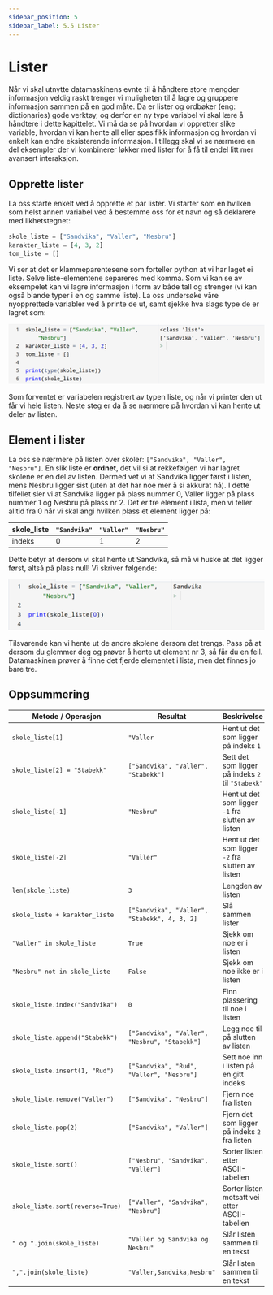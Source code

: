 ```yaml
---
sidebar_position: 5
sidebar_label: 5.5 Lister
---
```


# Lister

Når vi skal utnytte datamaskinens evnte til å håndtere store mengder informasjon veldig raskt trenger vi muligheten til å lagre og gruppere informasjon sammen på en god måte. Da er lister og ordbøker (eng: dictionaries) gode verktøy, og derfor en ny type variabel vi skal lære å håndtere i dette kapittelet. Vi må da se på hvordan vi oppretter slike variable, hvordan vi kan hente all eller spesifikk informasjon og hvordan vi enkelt kan endre eksisterende informasjon. I tillegg skal vi se nærmere en del eksempler der vi kombinerer løkker med lister for å få til endel litt mer avansert interaksjon.

## Opprette lister

La oss starte enkelt ved å opprette et par lister. Vi starter som en hvilken som helst annen variabel ved å bestemme oss for et navn og så deklarere med likhetstegnet:

```python
skole_liste = ["Sandvika", "Valler", "Nesbru"]
karakter_liste = [4, 3, 2]
tom_liste = []
```

Vi ser at det er klammeparentesene som forteller python at vi har laget ei liste. Selve liste-elementene separeres med komma. Som vi kan se av eksempelet kan vi lagre informasjon i form av både tall og strenger (vi kan også blande typer i en og samme liste). La oss undersøke våre nyopprettede variabler ved å printe de ut, samt sjekke hva slags type de er lagret som:

![Bilde: Skrive ut lista](./bilder/liste_output.png)

Som forventet er variabelen registrert av typen liste, og når vi printer den ut får vi hele listen. Neste steg er da å se nærmere på hvordan vi kan hente ut deler av listen. 

## Element i lister

La oss se nærmere på listen over skoler: `["Sandvika", "Valler", "Nesbru"]`. En slik liste er **ordnet**, det vil si at rekkefølgen vi har lagret skolene er en del av listen. Dermed vet vi at Sandvika ligger først i listen, mens Nesbru ligger sist (uten at det har noe mer å si akkurat nå). I dette tilfellet sier vi at Sandvika ligger på plass nummer 0, Valler ligger på plass nummer 1 og Nesbru på plass nr 2. Det er tre element i lista, men vi teller alltid fra 0 når vi skal angi hvilken plass et element ligger på:



| skole_liste | `"Sandvika"` | `"Valler"` | `"Nesbru"` |
| ----------- | ------------ | ---------- | ---------- |
| indeks      | 0            | 1          | 2          |


Dette betyr at dersom vi skal hente ut Sandvika, så må vi huske at det ligger først, altså på plass null! Vi skriver følgende:


![Bilde: Hente ut element på plass 0](./bilder/indeks_output.png)


Tilsvarende kan vi hente ut de andre skolene dersom det trengs. Pass på at dersom du glemmer deg og prøver å hente ut element nr 3, så får du en feil. Datamaskinen prøver å finne det fjerde elementet i lista, men det finnes jo bare tre.



## Oppsummering


| Metode / Operasjon               | Resultat                                      | Beskrivelse                                       |
| -------------------------------- | --------------------------------------------- | ------------------------------------------------- |
| `skole_liste[1]`                 | `"Valler`                                     | Hent ut det som ligger på indeks `1`              |
| `skole_liste[2] = "Stabekk" `    | `["Sandvika", "Valler", "Stabekk"]`           | Sett det som ligger på indeks `2` til `"Stabekk"` |
| `skole_liste[-1]`                | `"Nesbru"`                                    | Hent ut det som ligger `-1` fra slutten av listen |
| `skole_liste[-2]`                | `"Valler"`                                    | Hent ut det som ligger `-2` fra slutten av listen |
| `len(skole_liste)`               | `3`                                           | Lengden av listen                                 |
| `skole_liste + karakter_liste`   | `["Sandvika", "Valler", "Stabekk", 4, 3, 2]`  | Slå sammen lister                                 |
| `"Valler" in skole_liste`        | `True`                                        | Sjekk om noe er i listen                          |
| `"Nesbru" not in skole_liste`    | `False`                                       | Sjekk om noe ikke er i listen                     |
| `skole_liste.index("Sandvika")`  | `0`                                           | Finn plassering til noe i listen                  |
| `skole_liste.append("Stabekk")`  | `["Sandvika", "Valler", "Nesbru", "Stabekk"]` | Legg noe til på slutten av listen                 |
| `skole_liste.insert(1, "Rud")`   | `["Sandvika", "Rud", "Valler", "Nesbru"]`     | Sett noe inn i listen på en gitt indeks           |
| `skole_liste.remove("Valler")`   | `["Sandvika", "Nesbru"]`                      | Fjern noe fra listen                              |
| `skole_liste.pop(2)`             | `["Sandvika", "Valler"]`                      | Fjern det som ligger på indeks `2` fra listen     |
| `skole_liste.sort()`             | `["Nesbru", "Sandvika", "Valler"]`            | Sorter listen etter ASCII-tabellen                |
| `skole_liste.sort(reverse=True)` | `["Valler", "Sandvika", "Nesbru"]`            | Sorter listen motsatt vei etter ASCII-tabellen    |
| `" og ".join(skole_liste)`       | `"Valler og Sandvika og Nesbru"`              | Slår listen sammen til en tekst                   |
| `",".join(skole_liste)`          | `"Valler,Sandvika,Nesbru"`                    | Slår listen sammen til en tekst                   |
